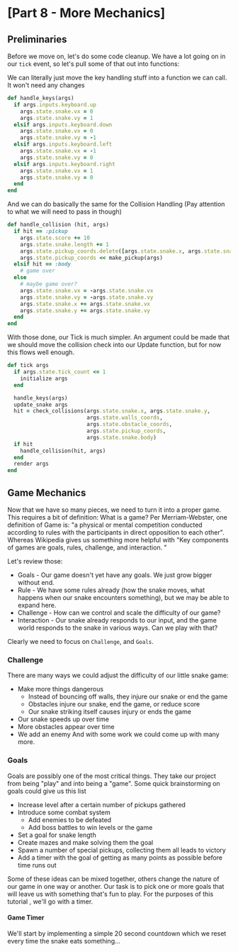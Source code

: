 # [Part 8 - More Mechanics]

## Preliminaries
Before we move on, let's do some code cleanup.   We have a lot going on in our `tick` event, so let's pull some of that out into functions:

We can literally just move the key handling stuff into a function we can call. It won't need any changes
```ruby
def handle_keys(args)
  if args.inputs.keyboard.up
    args.state.snake.vx = 0
    args.state.snake.vy = 1
  elsif args.inputs.keyboard.down
    args.state.snake.vx = 0
    args.state.snake.vy = -1
  elsif args.inputs.keyboard.left
    args.state.snake.vx = -1
    args.state.snake.vy = 0
  elsif args.inputs.keyboard.right
    args.state.snake.vx = 1
    args.state.snake.vy = 0
  end
end
```

And we can do basically the same for the Collision Handling (Pay attention to what we will need to pass in though)
```ruby
def handle_collision (hit, args)
  if hit == :pickup
    args.state.score += 10
    args.state.snake.length += 1
    args.state.pickup_coords.delete([args.state.snake.x, args.state.snake.y])
    args.state.pickup_coords << make_pickup(args)
  elsif hit == :body
    # game over
  else
    # maybe game over?
    args.state.snake.vx = -args.state.snake.vx
    args.state.snake.vy = -args.state.snake.vy
    args.state.snake.x += args.state.snake.vx
    args.state.snake.y += args.state.snake.vy
  end
end
```

With those done, our Tick is much simpler.  An argument could be made that we should move the collision check into our Update function, but for now this flows well enough.
```ruby
def tick args
  if args.state.tick_count <= 1
    initialize args
  end

  handle_keys(args)
  update_snake args
  hit = check_collisions(args.state.snake.x, args.state.snake.y,
                         args.state.walls_coords,
                         args.state.obstacle_coords,
                         args.state.pickup_coords,
                         args.state.snake.body)
  if hit
    handle_collision(hit, args)
  end
  render args
end
```

## Game Mechanics
Now that we have so many pieces, we need to turn it into a proper game.  This requires a bit of definition: What is a game?
Per Merriam-Webster, one definition of Game is: "a physical or mental competition conducted according to rules with the participants in direct opposition to each other".
Whereas Wikipedia gives us something more helpful with "Key components of games are goals, rules, challenge, and interaction. "

Let's review those:
* Goals - Our game doesn't yet have any goals.  We just grow bigger without end.
* Rule - We have some rules already (how the snake moves, what happens when our snake encounters something), but we may be able to expand here.
* Challenge - How can we control and scale the difficulty of our game?
* Interaction - Our snake already responds to our input, and the game world responds to the snake in various ways.  Can we play with that?

Clearly we need to focus on `Challenge`, and `Goals`.

### Challenge
There are many ways we could adjust the difficulty of our little snake game:
* Make more things dangerous
  * Instead of bouncing off walls, they injure our snake or end the game
  * Obstacles injure our snake, end the game, or reduce score
  * Our snake striking itself causes injury or ends the game
* Our snake speeds up over time
* More obstacles appear over time
* We add an enemy
And with some work we could come up with many more.
  

### Goals
Goals are possibly one of the most critical things.  They take our project from being "play" and into being a "game".  Some quick brainstorming on goals could give us this list
* Increase level after a certain number of pickups gathered
* Introduce some combat system
  * Add enemies to be defeated
  * Add boss battles to win levels or the game
* Set a goal for snake length
* Create mazes and make solving them the goal
* Spawn a number of special pickups, collecting them all leads to victory
* Add a timer with the goal of getting as many points as possible before time runs out

Some of these ideas can be mixed together, others change the nature of our game in one way or another.  Our task is to pick one or more goals that will leave us with something that's fun to play.  For the purposes of this tutorial , we'll go with a timer.

#### Game Timer
We'll start by implementing a simple 20 second countdown which we reset every time the snake eats something...
